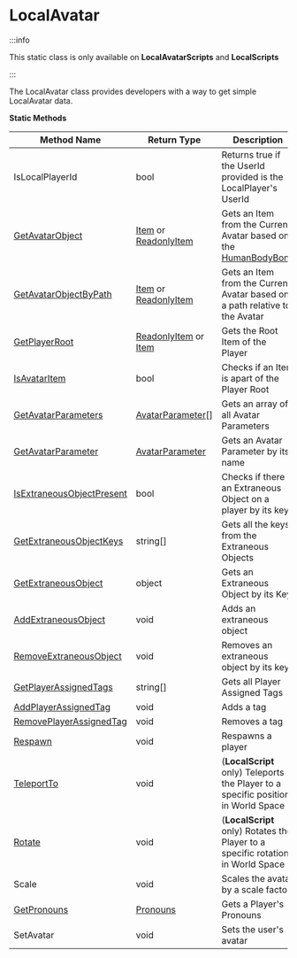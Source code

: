 # LocalAvatar

:::info

This static class is only available on **LocalAvatarScripts** and **LocalScripts**

:::

The LocalAvatar class provides developers with a way to get simple LocalAvatar data.

**Static Methods**

Method Name | Return Type | Description
--- | --- | ---
IsLocalPlayerId | bool | Returns true if the UserId provided is the LocalPlayer's UserId
[GetAvatarObject](getavatarobject) | [Item](../item/) or [ReadonlyItem](../readonlyitem/) | Gets an Item from the Current Avatar based on the [HumanBodyBone](../humanbodybones)
[GetAvatarObjectByPath](getavatarobjectbypath) | [Item](../item/) or [ReadonlyItem](../readonlyitem/) | Gets an Item from the Current Avatar based on a path relative to the Avatar
[GetPlayerRoot](getplayerroot) | [ReadonlyItem](../readonlyitem/) or [Item](../item/) | Gets the Root Item of the Player
[IsAvatarItem](isavataritem) | bool | Checks if an Item is apart of the Player Root
[GetAvatarParameters](getavatarparameters) | [AvatarParameter](../avatarparameter)[] | Gets an array of all Avatar Parameters
[GetAvatarParameter](getavatarparameter) | [AvatarParameter](../avatarparameter) | Gets an Avatar Parameter by its name
[IsExtraneousObjectPresent](isextraneousobjectpresent) | bool | Checks if there is an Extraneous Object on a player by its key
[GetExtraneousObjectKeys](getextraneousobjectkeys) | string[] | Gets all the keys from the Extraneous Objects
[GetExtraneousObject](getextraneousobject) | object | Gets an Extraneous Object by its Key
[AddExtraneousObject](addextraneousobject) | void | Adds an extraneous object
[RemoveExtraneousObject](removeextraneousobject) | void | Removes an extraneous object by its key
[GetPlayerAssignedTags](getplayerassignedtags) | string[] | Gets all Player Assigned Tags
[AddPlayerAssignedTag](addplayerassignedtag) | void | Adds a tag
[RemovePlayerAssignedTag](removeplayerassignedtag) | void | Removes a tag
[Respawn](respawn) | void | Respawns a player
[TeleportTo](teleportto) | void | (**LocalScript** only) Teleports the Player to a specific position in World Space
[Rotate](rotate) | void | (**LocalScript** only) Rotates the Player to a specific rotation in World Space
Scale | void | Scales the avatar by a scale factor
[GetPronouns](getpronouns) | [Pronouns](../pronouns) | Gets a Player's Pronouns
SetAvatar | void | Sets the user's avatar